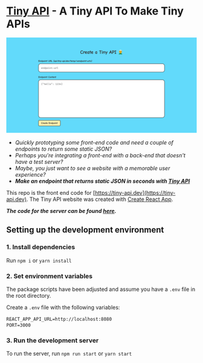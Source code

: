 # [Tiny API](https://tiny-api.dev) - A Tiny API To Make Tiny APIs
![Website Preview](https://github.com/cameronhh/tiny-api-client/blob/master/.github/repo-image.png)

- *Quickly prototyping some front-end code and need a couple of endpoints to return some static JSON?*
- *Perhaps you're integrating a front-end with a back-end that doesn't have a test server?*
- _Maybe, you just want to see a website with a memorable user experience?_
- ***Make an endpoint that returns static JSON in seconds with [Tiny API](https://tiny-api.dev)***


This repo is the front end code for [https://tiny-api.dev](https://tiny-api.dev). The Tiny API website was created with [Create React App](https://github.com/facebook/create-react-app).

***The code for the server can be found [here](https://github.com/cameronhh/tiny-api).***

## Setting up the development environment

### 1. Install dependencies

Run `npm i` or `yarn install`

### 2. Set environment variables

The package scripts have been adjusted and assume you have a `.env` file in the root directory.

Create a `.env` file with the following variables:

```
REACT_APP_API_URL=http://localhost:8080
PORT=3000
```

### 3. Run the development server

To run the server, run `npm run start` or `yarn start`
